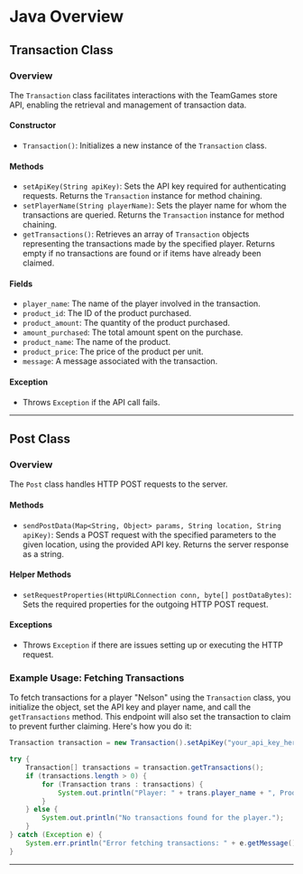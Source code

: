# Java Overview

## Transaction Class

### Overview

The `Transaction` class facilitates interactions with the TeamGames store API, enabling the retrieval and management of transaction data.

#### Constructor

* `Transaction()`: Initializes a new instance of the `Transaction` class.

#### Methods

* `setApiKey(String apiKey)`: Sets the API key required for authenticating requests. Returns the `Transaction` instance for method chaining.
* `setPlayerName(String playerName)`: Sets the player name for whom the transactions are queried. Returns the `Transaction` instance for method chaining.
* `getTransactions()`: Retrieves an array of `Transaction` objects representing the transactions made by the specified player. Returns empty if no transactions are found or if items have already been claimed.

#### Fields

* `player_name`: The name of the player involved in the transaction.
* `product_id`: The ID of the product purchased.
* `product_amount`: The quantity of the product purchased.
* `amount_purchased`: The total amount spent on the purchase.
* `product_name`: The name of the product.
* `product_price`: The price of the product per unit.
* `message`: A message associated with the transaction.

#### Exception

* Throws `Exception` if the API call fails.

***

## Post Class

### Overview

The `Post` class handles HTTP POST requests to the server.

#### Methods

* `sendPostData(Map<String, Object> params, String location, String apiKey)`: Sends a POST request with the specified parameters to the given location, using the provided API key. Returns the server response as a string.

#### Helper Methods

* `setRequestProperties(HttpURLConnection conn, byte[] postDataBytes)`: Sets the required properties for the outgoing HTTP POST request.

#### Exceptions

* Throws `Exception` if there are issues setting up or executing the HTTP request.

### Example Usage: Fetching Transactions

To fetch transactions for a player "Nelson" using the `Transaction` class, you initialize the object, set the API key and player name, and call the `getTransactions` method. This endpoint will also set the transaction to claim to prevent further claiming. Here's how you do it:

```java
Transaction transaction = new Transaction().setApiKey("your_api_key_here").setPlayerName("Nelson");

try {
    Transaction[] transactions = transaction.getTransactions();
    if (transactions.length > 0) {
        for (Transaction trans : transactions) {
            System.out.println("Player: " + trans.player_name + ", Product: " + trans.product_name + ", Amount: " + trans.product_amount);
        }
    } else {
        System.out.println("No transactions found for the player.");
    }
} catch (Exception e) {
    System.err.println("Error fetching transactions: " + e.getMessage());
}
```

***
